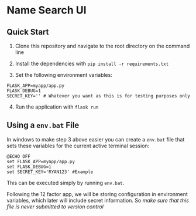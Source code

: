 # Name Search UI

## Quick Start

1. Clone this repository and navigate to the root directory on the command line

2. Install the dependencies with `pip install -r requirements.txt`

3. Set the following environment variables:
```
FLASK_APP=myapp/app.py
FLASK_DEBUG=1
SECRET_KEY='' # Whatever you want as this is for testing purposes only
```

4. Run the application with `flask run`

## Using a `env.bat` File

In windows to make step 3 above easier you can create a `env.bat` file that sets these variables for the current active
terminal session:

```
@ECHO OFF
set FLASK_APP=myapp/app.py
set FLASK_DEBUG=1
set SECRET_KEY='RYAN123' #Example
```

This can be executed simply by running `env.bat`.

Following the 12 factor app, we will be storing configuration in environment variables, which later will include secret
information. So *make sure that this file is never submitted to version control*
